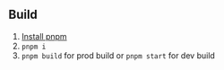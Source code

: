 ## Build

 1) [Install pnpm](https://pnpm.io/cli/install)
 2) `pnpm i`
 3) `pnpm build` for prod build or `pnpm start` for dev build
